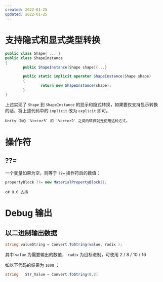 ```yaml
---
created: 2022-01-25
updated: 2022-01-25
---
```

# 支持隐式和显式类型转换

```csharp
public class Shape{ ... }
public class ShapeInstance
{
		public ShapeInstance(Shape shape){...}

		public static implicit operator ShapeInstance(Shape shape)
		{
				return new ShapeInstance(shape);
		}
}
```

上述实现了 `Shape` 到 `ShapeInstance` 的显示和隐式转换，如果要仅支持显示转换的话，将上述代码中的 `implicit` 改为 `explicit` 即可。

```ad-note
Unity 中的 `Vector3` 和 `Vector2` 之间的转换就是使用这种方式。
```

# 操作符

## ??=

一个变量如果为空，则等于 `??=` 操作符后的数值：

```csharp
propertyBlock ??= new MaterialPropertyBlock();
```

```ad-tip
c# 8.0 支持
```

# Debug 输出

## 以二进制输出数据

```csharp
string valueString = Convert.ToString(value, radix );
```

其中 `value` 为需要输出的数值， `radix` 为目标进制，可使用 2 / 8 / 10 / 16

如以下代码的结果为 `1000` ：

```csharp
string   Str_Value = Convert.ToString(8,2)
```